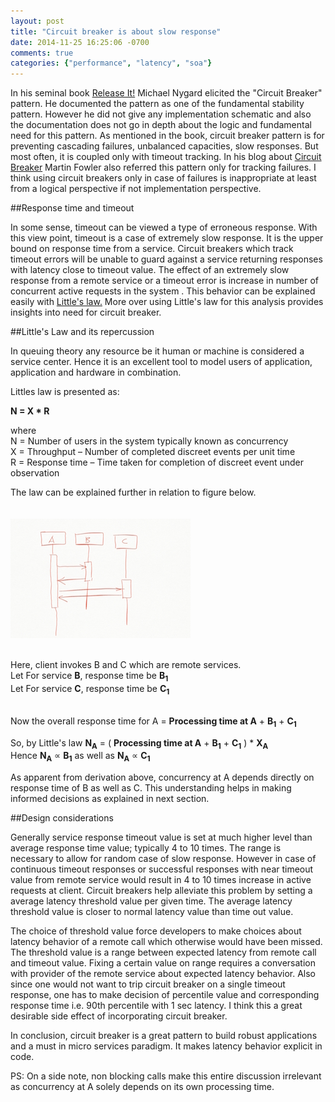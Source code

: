 ```yaml
---
layout: post
title: "Circuit breaker is about slow response"
date: 2014-11-25 16:25:06 -0700
comments: true
categories: {"performance", "latency", "soa"}
---
```



In his seminal book [Release It!][ri] Michael Nygard elicited the "Circuit Breaker" pattern. He documented the pattern as one of the fundamental stability pattern. However he did not give any implementation schematic and also the documentation does not go in depth about the logic and fundamental need for this pattern. As mentioned in the book, circuit breaker pattern is for preventing cascading failures, unbalanced capacities, slow responses. But most often, it is coupled only with timeout tracking. In his blog about [Circuit Breaker][cb] Martin Fowler also referred this pattern only for tracking failures. I think using circuit breakers only in case of failures is inappropriate at least from a logical perspective if not implementation perspective.

##Response time and timeout

In some sense, timeout can be viewed a type of erroneous response. With this view point, timeout is a case of extremely slow response. It is the upper bound on response time from a service. Circuit breakers which track timeout errors will be unable to guard against a service returning responses with latency close to timeout value. The effect of an extremely slow response from a remote service or a timeout error is increase in number of concurrent active requests in the system . This behavior can be explained easily with [Little's law.][lz] More over using Little's law for this analysis provides insights into need for circuit breaker.

##Little's Law and its repercussion

In queuing theory any resource be it human or machine is considered a service center. Hence it is an excellent tool to model users of application, application and hardware in combination.

Littles law is presented as:
<br>

**N = X * R** 
<P>
	where<br>
		N = Number of users in the system typically known as concurrency<br>
		X = Throughput – Number of completed discreet events per unit time<br>
		R = Response time – Time taken for completion of discreet event under observation
</p>

The law can be explained further in relation to figure below. <br><br>	
![Alt text](/images/circuit-breaker-seq.jpeg)

<br>Here, client invokes B and C which are remote services. 
<br>Let For service **B**, response time be **B<sub>1</sub>**
<br>Let For service **C**, response time be **C<sub>1</sub>**

<br>Now the overall response time for A = **Processing time at A** + **B<sub>1** + **C<sub>1**

So, by Little's law **N<sub>A</sub>** = ( **Processing time at A** + **B<sub>1** + **C<sub>1** ) * **X<sub>A</sub>**
<br> Hence **N<sub>A</sub>** &prop; **B<sub>1** as well as **N<sub>A</sub>** &prop; **C<sub>1** 

As apparent from derivation above, concurrency at A depends directly on response time of B as well as C. This understanding helps in making informed decisions as explained in next section.

 
##Design considerations

Generally service response timeout value is set at much higher level than average response time value; typically 4 to 10 times. The range is necessary to allow for random case of slow response. However in case of continuous timeout responses or successful responses with near timeout value from remote service would result in 4 to 10 times increase in active requests at client. Circuit breakers help alleviate this problem by setting a average latency threshold value per given time. The average latency threshold value is closer to normal latency value than time out value. 


The choice of threshold value force developers to make choices about latency behavior of a remote call which otherwise would have been missed. The threshold value is a range between expected latency from remote call and timeout value. Fixing a certain value on range requires a conversation with provider of the remote service about expected latency behavior. Also since one would not want to trip circuit breaker on a single timeout response, one has to make decision of percentile value and corresponding response time i.e. 90th percentile with 1 sec latency. I think this a great desirable side effect of incorporating circuit breaker.

In conclusion, circuit breaker is a great pattern to build robust applications and a must in micro services paradigm. It makes latency behavior explicit in code.

PS: On a side note, non blocking calls make this entire discussion irrelevant as concurrency at A solely depends on its own processing time. 




[cb]:http://martinfowler.com/bliki/CircuitBreaker.html
[ri]:http://www.amazon.com/gp/product/0978739213?ie=UTF8&tag=martinfowlerc-20&linkCode=as2&camp=1789&creative=9325&creativeASIN=0978739213
[lz]:http://homes.cs.washington.edu/~lazowska/qsp/Images/Chap_03.pdf
[wiki-little-law]:http://en.wikipedia.org/wiki/Little's_law
